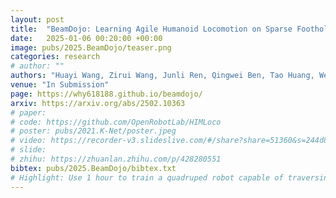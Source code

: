```yaml
---
layout: post
title:  "BeamDojo: Learning Agile Humanoid Locomotion on Sparse Footholds"
date:   2025-01-06 00:20:00 +00:00
image: pubs/2025.BeamDojo/teaser.png
categories: research
# author: ""
authors: "Huayi Wang, Zirui Wang, Junli Ren, Qingwei Ben, Tao Huang, Weinan Zhang, <strong>Jiangmiao Pang</strong>"
venue: "In Submission"
page: https://why618188.github.io/beamdojo/
arxiv: https://arxiv.org/abs/2502.10363
# paper: 
# code: https://github.com/OpenRobotLab/HIMLoco
# poster: pubs/2021.K-Net/poster.jpeg
# video: https://recorder-v3.slideslive.com/#/share?share=51360&s=244d89a2-1418-4fd5-89fe-dc9616fc6efd
# slide:
# zhihu: https://zhuanlan.zhihu.com/p/428280551
bibtex: pubs/2025.BeamDojo/bibtex.txt
# Highlight: Use 1 hour to train a quadruped robot capable of traversing any terrain under any disturbances in the open world.
---
```

